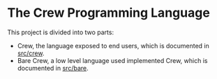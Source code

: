 # The Crew Programming Language

This project is divided into two parts:

- Crew, the language exposed to end users, which is documented in [src/crew](src/crew/README.md).
- Bare Crew, a low level language used implemented Crew, which is documented in [src/bare](src/bare/README.md).

